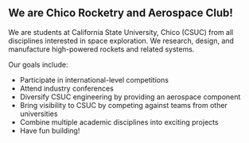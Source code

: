 ## We are Chico Rocketry and Aerospace Club!

We are students at California State University, Chico (CSUC) from all disciplines interested in space exploration. We research, design, and manufacture high-powered rockets and related systems.

Our goals include:
- Participate in international-level competitions
- Attend industry conferences
- Diversify CSUC engineering by providing an aerospace component
- Bring visibility to CSUC by competing against teams from other universities
- Combine multiple academic disciplines into exciting projects
- Have fun building!
